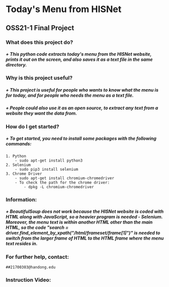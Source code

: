 Today's Menu from HISNet
=========================
OSS21-1 Final Project
---------------------

### What does this project do?
##### + This python code extracts today's menu from the HISNet website, prints it out on the screen, and also saves it as a text file in the same directory.
### Why is this project useful?
##### + This project is useful for people who wants to know what the menu is for today, and for people who needs the menu as a text file.
##### + People could also use it as an open source, to extract any text from a website they want the data from. 
### How do I get started?
##### + To get started, you need to install some packages with the following commands:
    1. Python
        - sudo apt-get install python3
    2. Selenium
        - sudo pip3 install selenium
    3. Chrome Driver
        - sudo apt-get install chromium-chromedriver
        - To check the path for the chrome driver:
            - dpkg -L chromium-chromedriver
    
### Information: 
##### + BeautifulSoup does not work because the HISNet website is coded with HTML along with JavaScript, so a heavier program is needed - Selenium. Moreover, the menu text is within another HTML other than the main HTML, so the code "search = driver.find_element_by_xpath("/html/frameset/frame[1]")" is needed to switch from the larger frame of HTML to the HTML frame where the menu text resides in. 

### For further help, contact: 
    ##21700303@handong.edu
### Instruction Video:
  
